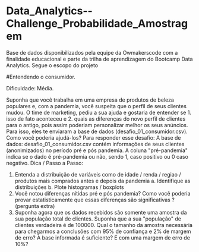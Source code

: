# Data_Analytics--Challenge_Probabilidade_Amostragem

Base de dados disponibilizados pela equipe da Owmakerscode com a finalidade educacional e parte da trilha de aprendizagem do Bootcamp Data Analytics. 
Segue o escopo do projeto 

#Entendendo o consumidor.


Dificuldade: Média.

Suponha que você trabalha em uma empresa de produtos de beleza populares e, com a pandemia, você suspeita que o perfil de seus clientes mudou. O time de marketing,
pediu a sua ajuda e gostaria de entender se 1. isso de fato aconteceu e 2. quais as diferenças do novo perfil de clientes para o antigo, pois assim poderiam personalizar
melhor os seus anúncios. Para isso, eles te enviaram a base de dados (desafio_01_consumidor.csv). Como você poderia ajudá-los?
Para responder esse desafio:
A base de dados: desafio_01_consumidor.csv contém informações de seus clientes
(anonimizados) no período pré e pós pandemia. A coluna "pré-pandemia" indica se o
dado é pré-pandemia ou não, sendo 1, caso positivo ou 0 caso negativo.
Dica / Passo a Passo:
  1. Entenda a distribuição de variáveis como de idade / renda / regiao /
produtos mais comprados antes e depois da pandemia
    a. Identifique as distribuições
    b. Plote histogramas / boxplots
  2. Você notou diferenças nítidas pré e pós pandemia? Como você poderia
provar estatisticamente que essas diferenças são significativas ? (pergunta
extra)
  3. Suponha agora que os dados recebidos são somente uma amostra da sua
população total de clientes. Suponha que a sua "população" de clientes
verdadeira é de 100000. Qual o tamanho da amostra necessária para
chegarmos a conclusões com 95% de confiança e 2% de margem de erro? A
base informada é suficiente? E com uma margem de erro de 10%?
